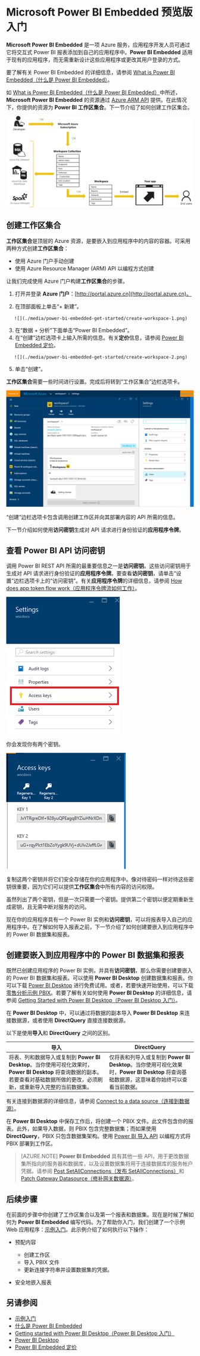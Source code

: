 <properties
   pageTitle="Microsoft Power BI Embedded 预览版入门"
   description="Power BI Embedded，将交互式 Power BI 报表添加到商业智能应用程序"
   services="power-bi-embedded"
   documentationCenter=""
   authors="dvana"
   manager="NA"
   editor=""
   tags=""/>
<tags
   ms.service="power-bi-embedded"
   ms.date="04/24/2016"
   wacn.date="05/30/2016"/>

# Microsoft Power BI Embedded 预览版入门

**Microsoft Power BI Embedded** 是一项 Azure 服务，应用程序开发人员可通过它将交互式 Power BI 报表添加到自己的应用程序中。**Power BI Embedded** 适用于现有的应用程序，而无需重新设计这些应用程序或更改其用户登录的方式。

要了解有关 Power BI Embedded 的详细信息，请参阅 [What is Power BI Embedded（什么是 Power BI Embedded）](/documentation/articles/power-bi-embedded-what-is-power-bi-embedded)。

如 [What is Power BI Embedded（什么是 Power BI Embedded）](/documentation/articles/power-bi-embedded-what-is-power-bi-embedded)中所述，**Microsoft Power BI Embedded** 的资源通过 [Azure ARM API](https://msdn.microsoft.com/zh-cn/library/mt712306.aspx) 提供。在此情况下，你提供的资源为 **Power BI 工作区集合**。下一节介绍了如何创建工作区集合。

![](./media/power-bi-embedded-get-started/introduction.png)

## 创建工作区集合
**工作区集合**是顶层的 Azure 资源，是要嵌入到应用程序中的内容的容器。可采用两种方式创建**工作区集合**：

   -	使用 Azure 门户手动创建
   -	使用 Azure Resource Manager (ARM) API 以编程方式创建

让我们完成使用 Azure 门户构建**工作区集合**的步骤。

   1.	打开并登录 **Azure 门户**：[http://portal.azure.cn](http://portal.azure.cn)。

   2.	在顶部面板上单击“+ 新建”。

       ![](./media/power-bi-embedded-get-started/create-workspace-1.png)

   3.	在“数据 + 分析”下面单击“Power BI Embedded”。
   4.	在“创建”边栏选项卡上输入所需的信息。有关**定价**信息，请参阅 [Power BI Embedded 定价](/home/features/power-bi-embedded#price)。

       ![](./media/power-bi-embedded-get-started/create-workspace-2.png)

   5. 单击“创建”。

**工作区集合**需要一些时间进行设置。完成后将转到“工作区集合”边栏选项卡。

   ![](./media/power-bi-embedded-get-started/create-workspace-3.png)

“创建”边栏选项卡包含调用创建工作区并向其部署内容的 API 所需的信息。

下一节介绍如何使用**访问密钥**生成对 API 请求进行身份验证的**应用程序令牌**。

<a name="view-access-keys"/></a>
## 查看 Power BI API 访问密钥

调用 Power BI REST API 所需的最重要信息之一是**访问密钥**。这些访问密钥用于生成对 API 请求进行身份验证的**应用程序令牌**。要查看**访问密钥**，请单击“设置”边栏选项卡上的“访问密钥”。有关**应用程序令牌**的详细信息，请参阅 [How does app token flow work（应用程序令牌流如何工作）](/documentation/articles/power-bi-embedded-app-token-flow)。

   ![](./media/power-bi-embedded-get-started/access-keys.png)

你会发现你有两个密钥。

   ![](./media/power-bi-embedded-get-started/access-keys-2.png)

复制这两个密钥并将它们安全存储在你的应用程序中。像对待密码一样对待这些密钥很重要，因为它们可以提供**工作区集合**中所有内容的访问权限。

虽然列出了两个密钥，但是一次只需要一个密钥。提供第二个密钥以便定期重新生成密钥，且无需中断对服务的访问。

现在你的应用程序具有一个 Power BI 实例和**访问密钥**，可以将报表导入自己的应用程序中。在了解如何导入报表之前，下一节介绍了如何创建要嵌入到应用程序中的 Power BI 数据集和报表。

## 创建要嵌入到应用程序中的 Power BI 数据集和报表

既然已创建应用程序的 Power BI 实例，并具有**访问密钥**，那么你需要创建要嵌入的 Power BI 数据集和报表。可以使用 **Power BI Desktop** 创建数据集和报表。你可以下载 [Power BI Desktop](https://powerbi.microsoft.com/documentation/powerbi-desktop-get-the-desktop/) 进行免费试用。或者，若要快速开始使用，可以下载[零售分析示例 PBIX](http://go.microsoft.com/fwlink/?LinkID=780547)。若要了解有关如何使用 **Power BI Desktop** 的详细信息，请参阅 [Getting Started with Power BI Desktop（Power BI Desktop 入门）](https://powerbi.microsoft.com/zh-cn/guided-learning/powerbi-learning-0-2-get-started-power-bi-desktop)。

在 **Power BI Desktop** 中，可以通过将数据的副本导入 **Power BI Desktop** 来连接数据源，或者使用 **DirectQuery** 直接连接数据源。

以下是使用**导入**和 **DirectQuery** 之间的区别。

|导入 | DirectQuery
|---|---
|将表、列和数据导入或复制到 **Power BI Desktop**。当你使用可视化效果时，**Power BI Desktop** 将查询数据的副本。若要查看对基础数据所做的更改，必须刷新，或重新导入完整的当前数据集。|仅将表和列导入或复制到 **Power BI Desktop**。当你使用可视化效果时，**Power BI Desktop** 将查询基础数据源，这意味着你始终可以查看当前数据。

有关连接到数据源的详细信息，请参阅 [Connect to a data source（连接到数据源）](/documentation/articles/power-bi-embedded-connect-datasource)。

在 **Power BI Desktop** 中保存工作后，将创建一个 PBIX 文件。此文件包含你的报表。此外，如果导入数据，则 PBIX 包含完整数据集；而如果使用 **DirectQuery**，PBIX 只包含数据集架构。使用 [Power BI 导入 API](https://msdn.microsoft.com/zh-cn/library/mt711504.aspx) 以编程方式将 PBIX 部署到工作区。

> [AZURE.NOTE] **Power BI Embedded** 具有其他一些 API，用于更改数据集所指向的服务器和数据库，以及设置数据集将用于连接数据库的服务帐户凭据。请参阅 [Post SetAllConnections（发布 SetAllConnections）](https://msdn.microsoft.com/zh-cn/library/mt711505.aspx)和 [Patch Gateway Datasource（修补网关数据源）](https://msdn.microsoft.com/zh-cn/library/mt711498.aspx)。

## 后续步骤
在前面的步骤中你创建了工作区集合以及第一个报表和数据集。现在是时候了解如何为 **Power BI Embedded** 编写代码。为了帮助你入门，我们创建了一个示例 Web 应用程序：[示例入门](/documentation/articles/power-bi-embedded-get-started-sample)。此示例介绍了如何执行以下操作：

  -	预配内容
      - 创建工作区
      - 导入 PBIX 文件
      - 更新连接字符串并设置数据集的凭据。

  -	安全地嵌入报表

## 另请参阅
- [示例入门](/documentation/articles/power-bi-embedded-get-started-sample)
- [什么是 Power BI Embedded](/documentation/articles/power-bi-embedded-what-is-power-bi-embedded)
- [Getting started with Power BI Desktop（Power BI Desktop 入门）](https://powerbi.microsoft.com/documentation/powerbi-desktop-getting-started)
- [Power BI Desktop](https://powerbi.microsoft.com/documentation/powerbi-desktop-get-the-desktop/)
- [Power BI Embedded 定价](/home/features/power-bi-embedded#price)

<!---HONumber=Mooncake_0523_2016-->